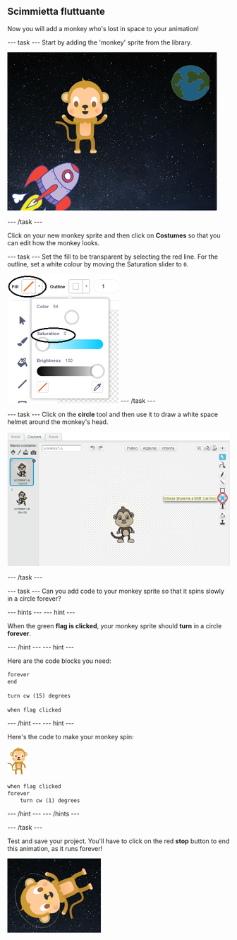 ## Scimmietta fluttuante

Now you will add a monkey who's lost in space to your animation!

\--- task \--- Start by adding the 'monkey' sprite from the library.

![Aggiungere lo sprite di una scimmia](images/space-monkey-sprite.png)

\--- /task \---

Click on your new monkey sprite and then click on **Costumes** so that you can edit how the monkey looks.

\--- task \--- Set the fill to be transparent by selecting the red line. For the outline, set a white colour by moving the Saturation slider to `0`.

![Make white colour](images/make-white.png) \--- /task \---

\--- task \--- Click on the **circle** tool and then use it to draw a white space helmet around the monkey's head.

![Casco della scimmia](images/space-monkey-edit.png)

\--- /task \---

\--- task \--- Can you add code to your monkey sprite so that it spins slowly in a circle forever?

\--- hints \--- \--- hint \---

When the green **flag is clicked**, your monkey sprite should **turn** in a circle **forever**.

\--- /hint \--- \--- hint \---

Here are the code blocks you need:

```blocks3
forever
end

turn cw (15) degrees

when flag clicked
```

\--- /hint \--- \--- hint \---

Here's the code to make your monkey spin:

![Monkey sprite](images/sprite-monkey.png)

```blocks3
when flag clicked
forever
    turn cw (1) degrees
```

\--- /hint \--- \--- /hints \---

\--- /task \---

Test and save your project. You'll have to click on the red **stop** button to end this animation, as it runs forever!

![Test the spinning monkey](images/space-spin-test.png)